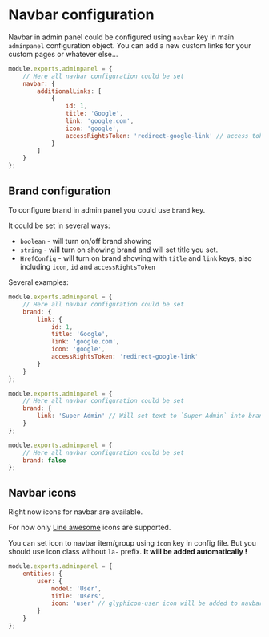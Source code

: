 # Navbar configuration

Navbar in admin panel could be configured using `navbar` key in main `adminpanel` configuration object.
You can add a new custom links for your custom pages or whatever else...

```javascript
module.exports.adminpanel = {
    // Here all navbar configuration could be set
    navbar: {
        additionalLinks: [
            {
                id: 1,
                title: 'Google',
                link: 'google.com',
                icon: 'google',
                accessRightsToken: 'redirect-google-link' // access token for redirection
            }
        ]
    }
};
```

## Brand configuration

To configure brand in admin panel you could use `brand` key.

It could be set in several ways:

+ `boolean` - will turn on/off brand showing
+ `string` - will turn on showing brand and will set title you set.
+ `HrefConfig` - will turn on brand showing with `title` and `link` keys, also including `icon`, `id` and `accessRightsToken`

Several examples:

```javascript
module.exports.adminpanel = {
    // Here all navbar configuration could be set
    brand: {
        link: {
            id: 1,
            title: 'Google',
            link: 'google.com',
            icon: 'google',
            accessRightsToken: 'redirect-google-link'
        }
    }
};
```

```javascript
module.exports.adminpanel = {
    // Here all navbar configuration could be set
    brand: {
        link: 'Super Admin' // Will set text to `Super Admin` into brand
    }
};
```

```javascript
module.exports.adminpanel = {
    // Here all navbar configuration could be set
    brand: false
};
```

## Navbar icons
Right now icons for navbar are available.

For now only [Line awesome](https://icons8.com/line-awesome) icons are supported.

You can set icon to navbar item/group using `icon` key in config file.
But you should use icon class without `la-` prefix. **It will be added automatically !**

```javascript
module.exports.adminpanel = {
    entities: {
        user: {
            model: 'User',
            title: 'Users',
            icon: 'user' // glyphicon-user icon will be added to navbar
        }
    }
};
```

